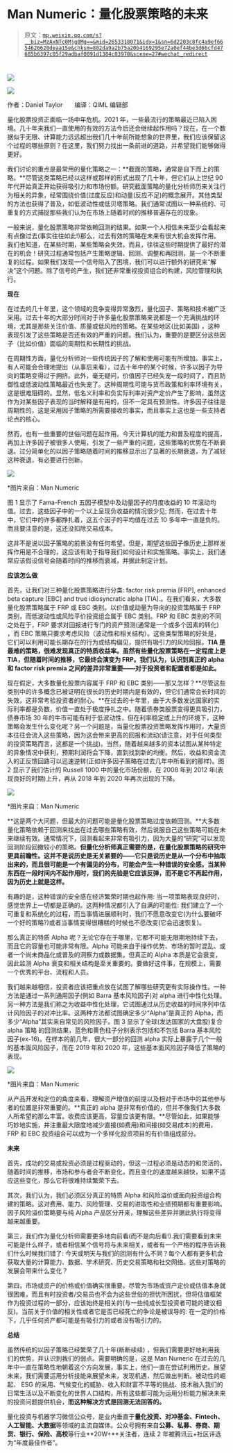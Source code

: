 # Man Numeric：量化股票策略的未来

> 原文：[`mp.weixin.qq.com/s?__biz=MzAxNTc0Mjg0Mg==&mid=2653318071&idx=1&sn=6d2203c8fc4a9ef6654626620deaa15e&chksm=802da9a2b75a20b4169295e72a0ef44be3d66cfd47685b6397c05f29adbaf0091d1384c03970&scene=27#wechat_redirect`](http://mp.weixin.qq.com/s?__biz=MzAxNTc0Mjg0Mg==&mid=2653318071&idx=1&sn=6d2203c8fc4a9ef6654626620deaa15e&chksm=802da9a2b75a20b4169295e72a0ef44be3d66cfd47685b6397c05f29adbaf0091d1384c03970&scene=27#wechat_redirect)

# 

![](img/817c601fc026ccfe2ee840069c1e016b.png)

![](img/48fbefd00eb4c22f644185ccac474c81.png)

作者：Daniel Taylor       编译：QIML 编辑部

量化股票投资正面临一场中年危机。2021 年，一些最流行的策略最近已陷入困境。几十年来我们一直使用的有效的方法今后还会继续起作用吗？现在，在一个数据似乎无限、计算能力远远超出我们几十年前所能想象的世界里，我们应该保留这个过程的哪些原则？在这里，我们努力找出一条前进的道路，并希望我们能够做得更好。

我们讨论的重点是最常用的量化策略之一：**截面的策略，通常是自下而上的策略。**尽管这类策略已经以这样或那样的形式出现了几十年，但它们从上世纪 90 年代开始真正开始获得吸引力和市场份额。研究截面策略的量化分析师历来关注行为相关的异象，经常围绕价值(过度反应)和动量(反应不足)的概念展开。其他类型的方法也获得了普及，如低波动性或低贝塔策略。我们通常试图以一种系统的、可重复的方式捕捉那些我们认为在市场上随着时间的推移普遍存在的现象。

一般来说，量化股票策略非常依赖回测的结果。如果一个人相信未来至少会看起来有点像过去(事实往往如此!)那么，过去有效的策略在未来有很大机会发挥作用。我们也知道，在某些时期，某些策略会失效。而且，往往这些时期提供了最好的潜在的机会！研究过程通常包括产生策略逻辑、回测、调整和再回测，是一个不断重复的过程。如果我们发现一个信号陷入了困境，我们可以进行额外的研究来“解决”这个问题。除了信号的产生，我们还非常重视投资组合的构建，风险管理和执行。

**现在**

在过去的几十年里，这个领域的竞争变得异常激烈，量化因子、策略和技术被广泛采用。过去十年的大部分时间对于许多量化股票策略来说都是一个充满挑战的环境，尤其是那些关注价值、质量或低风险的策略。在某些地区(比如美国) ，这种表现引发了这些策略是否还有效的严重的问题。我们认为，重要的是要区分这些因子（比如价值）面临的周期性和长期性的挑战。

在周期性方面，量化分析师对一些传统因子的了解和使用可能有所增加。事实上，有人可能会合理地提出（从事后来看），过去十年中的某个时候，许多以因子为导向的策略变得过于拥挤。此外，毫无疑问，价值因子已经失宠一段时间了，而且防御性或低波动性策略最近也失宠了。这种周期性可能与货币政策和利率环境有关，这是很难阻碍的。显然，低名义利率和负实际利率对资产定价产生了影响，虽然这作为对某些因子表现的当时解释是有用的，但不一定具有预测性。许多因子往往是周期性的，这是采用因子策略的所需要接收的事实，而且事实上这也是一些支持者论点的核心。

然而，也有一些重要的世俗问题在起作用。今天计算机的能力和普及程度的提高，再加上许多因子被很多人使用，引发了一些严重的问题，这些策略的优势在不断衰退。过分简单化的以因子策略随着时间的推移显示出了显著的长期衰退，为了减轻这种衰退，有必要进行创新。

![](img/47d78053a6d058b370a8ae773115076b.png)

*图片来自：Man Numeric

图 1 显示了 Fama-French 五因子模型中及动量因子的月度收益的 10 年滚动均值。过去，这些因子中的一个以上呈现负收益的情况很少见; 然而，在过去十年中，它们中的许多都挣扎着，这五个因子的平均值在过去 10 多年中一直是负的。而且要注意的是，这还没扣除交易成本。

这并不是说以因子策略的前景没有任何希望。但是，期望这些因子像历史上那样发挥作用是不合理的，这应该有助于指导我们如何设计和实施策略。事实上，我们通常应该假设信号会随着时间的推移而衰减，并据此制定计划。

**应该怎么做**

首先，让我们对三种量化股票策略进行分类: factor risk premia [FRP], enhanced beta capture [EBC] and true idiosyncratic alpha [TIA].。在我们看来，大多数量化股票策略属于 FRP 或 EBC 类别。以价值或动量为导向的投资策略属于 FRP 类别，而低波动性或风险平价投资组合属于 EBC 类别。FRP 和 EBC 类别的不同之处在于，FRP 要求对回报进行专门的资产预测(通常是一个或多个因素的转化) ，而 EBC 策略只要求考虑风险（波动性和相关结构）。这些类型策略的好处是，它们可以利用可能长期存在的行为或结构偏见，提供有吸引力的风险回报。**TIA 是最难的策略，很难发现真正的特质收益率。虽然有些量化股票策略在一定程度上是 TIA，但随着时间的推移，它最终会演变为 FRP。我们认为，认识到真正的 alpha 和 factor risk premia 之间的差异非常重要——对于投资者和配置者都是如此。**

现在假定，大多数量化股票内容属于 FRP 和 EBC 类别——那又怎样？**尽管这些类别中的许多概念已被证明在很长的历史时期内是有效的，但它们通常会长时间的失效，这非常考验投资者的耐心。**在过去的十年里，由于大多数发达国家的实际利率都是负数，价值一直处于极度挣扎之中。随着债券类股票变得更具吸引力，债券市场 30 年的牛市可能有利于低波动性，但在利率稳定或上升的环境下，这种策略会发生什么变化呢？另一个问题是，当量化股票投资策略发挥作用时，大量资本往往会流入这些策略，因为这会带来更高的回报和流动(请注意，对于任何类型的投资策略而言，这都是一个挑战)。当然，随着越来越多的资本试图从某种特定的异象情况中获利，预期利润将会下降，直到找到新的均衡。然后，收益和资金流入的正反馈回路可以迅速逆转(正如许多因子策略在过去几年中所看到的那样)。图 2 显示了我们估计的 Russell 1000 中的量化市场份额，在 2008 年到 2012 年(表现良好的时期)上升，再从 2018 年到 2020 年再次出现的下降。

![](img/1140b367e1669b768ece19d80abaf79a.png)

*图片来自：Man Numeric

**这是两个大问题，但最大的问题可能是量化股票策略过度依赖回测。**大多数量化策略依赖于回测来找出在过去哪些策略有效，然后说服自己这些策略可能在未来继续有效。通常情况下，回测看起来非常有吸引力，因为大量的“研究”可以发现回测阶段回撤较小的策略。**但量化分析师真正需要的是，在量化股票策略的研究中更具前瞻性。这并不是说历史是无关紧要的——它只是说历史是从一个分布中抽取出来的，而且很可能是一个有偏见的分布，可能会产生一种错误的安全感。当某种东西在一段时间内不起作用时，我们的先验是它应该反弹，而不是它不再起作用，因为历史上就是这样。**

有趣的是，这种错误的安全感在经济繁荣时期也起作用: 当一项策略表现良好时，感觉世界上一切都是正确的。这两种情况都引入了自满的可能性: 我们建立了一个可重复和系统化的过程，而当事情进展顺利时，我们不愿意改变它(为什么要破坏一个好的策略?)或者当事情变得很糟糕的时候也不愿改变(它会迅速恢复)。

那么真正的特质 Alpha 呢？无论它存在于哪里，它都不可能无限期地持续下去，而且它的容量也可能非常有限。Alpha 可能来自于操作优势、市场的暂时混乱、或者一个尚未商品化或普及的洞察力或数据集。但真正的 Alpha 本质是它会衰变，因此监测 Alpha 衰变和相关结构是至关重要的。要做好这件事，在规模上，需要一个优秀的平台、流程和人员。

我们越来越相信，投资者应该把重点放在试图了解哪些研究更有实际操作性。一种方法是通过一系列通用因子(例如 Barra 基本风险因子)对 alpha 进行中性化处理。另一种方法是我们称之为收益中性化处理，它试图通过从历史收益的时间序列中估计风险因子的对冲比率。这两种方法都试图确定多少“Alpha”是真正的 Alpha，而多少“Alpha”其实来自常见的风险因子。图 3 显示了全球(发达国家的大盘股)复合 alpha 策略 的回测结果，蓝色和黄色柱子分别表示包括和不包括 Barra 基本风险因子(ex-16)。在样本的前几年，很大一部分的回测 alpha 实际上暴露于几个一般的基本面风险因子，而在 2019 年和 2020 年，这些基本面风险因子降低了策略的表现。

![](img/540593d91170c5e4af86039995409a8f.png)

*图片来自：Man Numeric

从产品开发和定位的角度来看，理解资产增值的前提以及相对于市场中的其他参与者的位置是非常重要的。**真正的 alpha 是非常有价值的，但并不像我们大多数人所希望的那么丰富。收费应该更高，容量应该更有限。**尽管如此，如果能够巧妙地实施，并注重最大限度地减少直接(如费用)和间接(如交易成本)的费用，FRP 和 EBC 投资组合可以成为一个多样化投资项目的有价值组成部分。

**未来**

首先，成功的交易或投资必须是过程驱动的，但这一过程必须是动态的和灵活的。随着时间的推移，市场和参与者会不断变化，而且变化的速度越来越快，如果不适应这些变化，那么它将很难持续繁荣下去。

其次，我们认为，我们必须区分真正的特质 Alpha 和风险溢价或面向投资组合构建的策略。这对费用、能力、风险管理、交易的进取性和业绩预期都有重要影响。因子风险溢价策略要与纯 Alpha 产品区分开来，理解这些差异并据此执行将变得越来越重要。

第三，我们作为量化分析师需要更多地向前看(而不是向后看!).我们需要看到未来可能是什么样子，或者相信某个信号将与未来相关，或者有一个严格的程序告诉我们什么时候我们错了: 今天或明天与我们的回测有什么不同？每个人都有更多机会获取大量的计算能力、数据、学术研究、历史交易策略和社交网络。这些对策略的发展会带来什么变化？

第四，市场或资产的价格或价值确实很重要。尽管为市场或资产定价或估值本身就很困难，而且有时投资者/交易员也不会为这些世俗的担忧所困扰，但将估值框架作为投资过程的一部分，应该始终是相关的(与一些纯成长型投资者可能的建议相反)。当前关于价值的相关性或者它是否已经死亡的争论是被误导的: 在一定的价格下，几乎任何资产都可能是有吸引力的或者没有吸引力的。

**总结**

虽然传统的以因子策略已经繁荣了几十年(断断续续) ，但我们需要更好地利用我们的优势，并认识到我们的弱点。需要明确的是，这是 Man Numeric 在过去的几年中一直在策略性地朝着这个方向发展，事实上，他们一直在尝试利用历史。展望未来，我们需要运用分析技能来展望未来，发现机遇，然后做出判断。被动性的崛起、 ESG 的采用、气候变化的威胁、收入和财富不平等的挑战、技术融入我们的日常生活以及不断变化的世界人口结构，所有这些都可能为运用分析能力解决未来的投资问题提供机会，**而这种解决方式是回测无法回答的。**

量化投资与机器学习微信公众号，是业内垂直于**量化投资、对冲基金、Fintech、人工智能、大数据**等领域的主流自媒体。公众号拥有来自**公募、私募、券商、期货、银行、保险、高校**等行业**20W+**关注者，连续 2 年被腾讯云+社区评选为“年度最佳作者”。